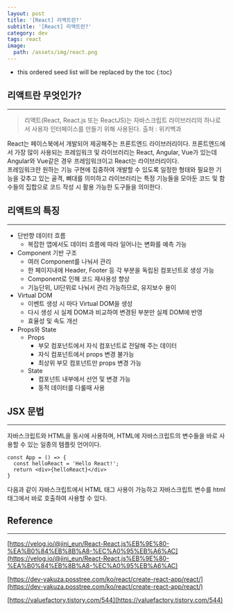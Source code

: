 ```yaml
---
layout: post
title: '[React] 리액트란?'
subtitle: '[React] 리액트란?'
category: dev
tags: react
image:
  path: /assets/img/react.png
---
```


<!-- prettier-ignore -->
* this ordered seed list will be replaced by the toc 
{:toc}

## 리액트란 무엇인가?

---

> 리액트(React, React.js 또는 ReactJS)는 자바스크립트 라이브러리의 하나로서 사용자 인터페이스를 만들기 위해 사용된다.
> 출처 : 위키백과

React는 페이스북에서 개발되어 제공해주는 프론트엔드 라이브러리이다. 프론트엔드에서 가장 많이 사용되는 프레임워크 및 라이브러리는 React, Angular, Vue가 있는데 Angular와 Vue같은 경우 프레임워크이고 React는 라이브러리이다.  
프레임워크란 원하는 기능 구현에 집중하여 개발할 수 있도록 일정한 형태와 필요한 기능을 갖추고 있는 골격, 뼈대를 의미하고 라이브러리는 특정 기능들을 모아둔 코드 및 함수들의 집합으로 코드 작성 시 활용 가능한 도구들을 의미한다.

## 리액트의 특징

---

- 단반향 데이터 흐름
  - 복잡한 앱에서도 데이터 흐름에 따라 일어나는 변화를 예측 가능
- Component 기반 구조
  - 여러 Component를 나눠서 관리
  - 한 페이지내에 Header, Footer 등 각 부분을 독립된 컴포넌트로 생성 가능
  - Component로 인해 코드 재사용성 향상
  - 기능단위, UI단위로 나눠서 관리 가능하므로, 유지보수 용이
- Virtual DOM
  - 이벤트 생성 시 마다 Virtual DOM을 생성
  - 다시 생성 시 실제 DOM과 비교하여 변경된 부분만 실제 DOM에 반영
  - 효율성 및 속도 개선
- Props와 State
  - Props
    - 부모 컴포넌트에서 자식 컴포넌트로 전달해 주는 데이터
    - 자식 컴포넌트에서 props 변경 불가능
    - 최상위 부모 컴포넌트만 props 변경 가능
  - State
    - 컴포넌트 내부에서 선언 및 변경 가능
    - 동적 데이터를 다룰때 사용

## JSX 문법

---

자바스크립트와 HTML을 동시에 사용하며, HTML에 자바스크립트의 변수들을 바로 사용할 수 있는 일종의 템플릿 언어이다.

```
const App = () => {
  const helloReact = 'Hello React!';
  return <div>{helloReact}</div>
}
```

다음과 같이 자바스크립트에서 HTML 태그 사용이 가능하고 자바스크립트 변수를 html 태그에서 바로 호출하여 사용할 수 있다.

## Reference

---

[https://velog.io/@jini_eun/React-React.js%EB%9E%80-%EA%B0%84%EB%8B%A8-%EC%A0%95%EB%A6%AC](https://velog.io/@jini_eun/React-React.js%EB%9E%80-%EA%B0%84%EB%8B%A8-%EC%A0%95%EB%A6%AC)

[https://dev-yakuza.posstree.com/ko/react/create-react-app/react/](https://dev-yakuza.posstree.com/ko/react/create-react-app/react/)

[https://valuefactory.tistory.com/544](https://valuefactory.tistory.com/544)
